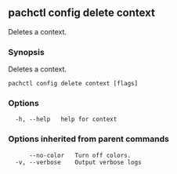 ## pachctl config delete context

Deletes a context.

### Synopsis

Deletes a context.

```
pachctl config delete context [flags]
```

### Options

```
  -h, --help   help for context
```

### Options inherited from parent commands

```
      --no-color   Turn off colors.
  -v, --verbose    Output verbose logs
```

